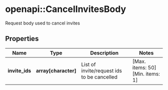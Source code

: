 # openapi::CancelInvitesBody

Request body used to cancel invites

## Properties
Name | Type | Description | Notes
------------ | ------------- | ------------- | -------------
**invite_ids** | **array[character]** | List of invite/request ids to be cancelled | [Max. items: 50] [Min. items: 1] 


